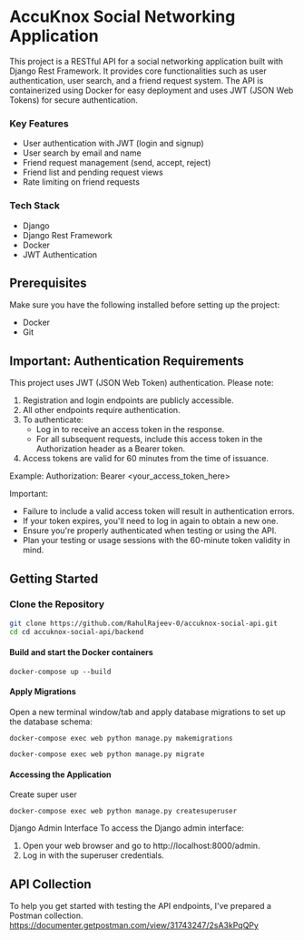 # AccuKnox Social Networking Application 

This project is a RESTful API for a social networking application built with Django Rest Framework. It provides core functionalities such as user authentication, user search, and a friend request system. The API is containerized using Docker for easy deployment and uses JWT (JSON Web Tokens) for secure authentication.

### Key Features
- User authentication with JWT (login and signup)
- User search by email and name
- Friend request management (send, accept, reject)
- Friend list and pending request views
- Rate limiting on friend requests

### Tech Stack
- Django
- Django Rest Framework
- Docker
- JWT Authentication

## Prerequisites

Make sure you have the following installed before setting up the project:
- Docker
- Git

## Important: Authentication Requirements

This project uses JWT (JSON Web Token) authentication. Please note:

1. Registration and login endpoints are publicly accessible.
2. All other endpoints require authentication.
3. To authenticate:
   - Log in to receive an access token in the response.
   - For all subsequent requests, include this access token in the Authorization header as a Bearer token.
4. Access tokens are valid for 60 minutes from the time of issuance.

Example:
Authorization: Bearer <your_access_token_here>

Important:
- Failure to include a valid access token will result in authentication errors.
- If your token expires, you'll need to log in again to obtain a new one.
- Ensure you're properly authenticated when testing or using the API.
- Plan your testing or usage sessions with the 60-minute token validity in mind.
## Getting Started

### Clone the Repository

```bash
git clone https://github.com/RahulRajeev-0/accuknox-social-api.git
cd cd accuknox-social-api/backend
```
#### Build and start the Docker containers
```
docker-compose up --build

```
#### Apply Migrations
Open a new terminal window/tab and apply database migrations to set up the database schema:
```
docker-compose exec web python manage.py makemigrations

docker-compose exec web python manage.py migrate

```
#### Accessing the Application
Create super user
```
docker-compose exec web python manage.py createsuperuser

```
Django Admin Interface
To access the Django admin interface:
1. Open your web browser and go to http://localhost:8000/admin.
2. Log in with the superuser credentials.

## API Collection 
To help you get started with testing the API endpoints, I've prepared a Postman collection. 
https://documenter.getpostman.com/view/31743247/2sA3kPqQPy




